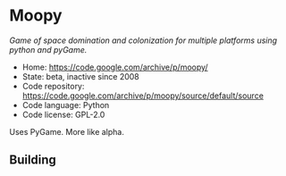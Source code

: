 # Moopy

_Game of space domination and colonization for multiple platforms using python and pyGame._

- Home: https://code.google.com/archive/p/moopy/
- State: beta, inactive since 2008
- Code repository: https://code.google.com/archive/p/moopy/source/default/source
- Code language: Python
- Code license: GPL-2.0

Uses PyGame. More like alpha.

## Building

